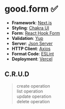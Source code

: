 # good.form ✅

- **Framework**: [Next.js](https://nextjs.org/)
- **Styling**: [Chakra UI](https://chakra-ui.com/)
- **Form**: [React Hook Form](https://react-hook-form.com/)
- **Validation**: [Yup](https://react-hook-form.com/get-started/#SchemaValidation)
- **Server**: [Json Server](https://www.npmjs.com/package/json-server)
- **HTTP Client**: [Axios](https://axios-http.com/)
- **Format Code**: [ESLint](https://eslint.org/)
- **Deployment**: [Vercel](https://vercel.com)

## C.R.U.D

> create operation </br>
> list operation </br>
> update operation </br>
> delete operation</br>
